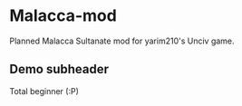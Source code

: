 # Malacca-mod
Planned Malacca Sultanate mod for yarim210's Unciv game.

## Demo subheader
Total beginner (:P)